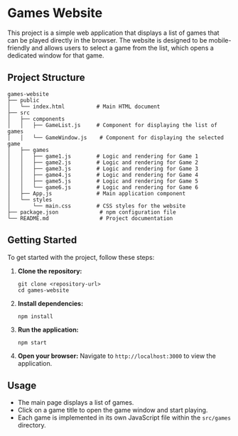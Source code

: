 # Games Website

This project is a simple web application that displays a list of games that can be played directly in the browser. The website is designed to be mobile-friendly and allows users to select a game from the list, which opens a dedicated window for that game.

## Project Structure

```
games-website
├── public
│   └── index.html          # Main HTML document
├── src
│   ├── components
│   │   ├── GameList.js     # Component for displaying the list of games
│   │   └── GameWindow.js    # Component for displaying the selected game
│   ├── games
│   │   ├── game1.js        # Logic and rendering for Game 1
│   │   ├── game2.js        # Logic and rendering for Game 2
│   │   ├── game3.js        # Logic and rendering for Game 3
│   │   ├── game4.js        # Logic and rendering for Game 4
│   │   ├── game5.js        # Logic and rendering for Game 5
│   │   └── game6.js        # Logic and rendering for Game 6
│   ├── App.js              # Main application component
│   └── styles
│       └── main.css        # CSS styles for the website
├── package.json             # npm configuration file
└── README.md                # Project documentation
```

## Getting Started

To get started with the project, follow these steps:

1. **Clone the repository:**
   ```
   git clone <repository-url>
   cd games-website
   ```

2. **Install dependencies:**
   ```
   npm install
   ```

3. **Run the application:**
   ```
   npm start
   ```

4. **Open your browser:**
   Navigate to `http://localhost:3000` to view the application.

## Usage

- The main page displays a list of games.
- Click on a game title to open the game window and start playing.
- Each game is implemented in its own JavaScript file within the `src/games` directory.

